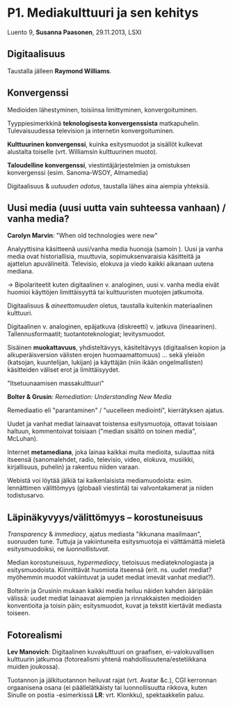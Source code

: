 # P1. Mediakulttuuri ja sen kehitys #

Luento 9, **Susanna Paasonen**, 29.11.2013, LSXI 

## Digitaalisuus ##

Taustalla jälleen **Raymond Williams**.

## Konvergenssi ##

Medioiden lähestyminen, toisiinsa limittyminen, konvergoituminen. 

Tyyppiesimerkkinä **teknologisesta konvergenssista** matkapuhelin. Tulevaisuudessa television ja internetin konvergoituminen.

**Kulttuurinen konvergenssi**, kuinka esitysmuodot ja sisällöt kulkevat alustalta toiselle (vrt. Williamsin kulttuurinen muoto).

**Taloudelline konvergenssi**, viestintäjärjestelmien ja omistuksen konvergenssi (esim. Sanoma-WSOY, Almamedia)

Digitaalisuus &amp; *uutuuden odotus*, taustalla lähes aina aiempia yhteksiä.

## Uusi media (uusi uutta vain suhteessa vanhaan) / vanha media? ##

**Carolyn Marvin**: "When old technologies were new"

Analyyttisina käsitteenä uusi/vanha media huonoja (samoin ). Uusi ja vanha media ovat historiallisia, muuttuvia, sopimuksenvaraisia käsitteitä ja ajattelun apuvälineitä. Televisio, elokuva ja viedo kaikki aikanaan uutena mediana.

&rarr; Bipolariteetit kuten digitaalinen v. analoginen, uusi v. vanha media eivät huomioi käyttöjen limittäisyyttä tai kulttuuristen muotojen jatkumoita.

Digitaalisuus &amp; *aineettomuuden* oletus, taustalla kuitenkin materiaalinen kulttuuri.

Digitaalinen v. analoginen, epäjatkuva (diskreetti) v. jatkuva (lineaarinen). Tallennusformaatit; tuotantoteknologiat; levitysmuodot.

Sisäinen **muokattavuus**, yhdisteltävyys, käsiteltävyys (digitaalisen kopion ja alkuperäisversion välisten erojen huomaamattomuus) &hellip; sekä yleisön (katsojan, kuuntelijan, lukijan) ja käyttäjän (niin ikään ongelmallisten) käsitteiden väliset erot ja limittäisyydet.

"Itsetuunaamisen massakulttuuri"

**Bolter &amp; Grusin**: *Remediation: Understanding New Media*

Remediaatio eli "parantaminen" / "uucelleen mediointi", kierrätyksen ajatus.

Uudet ja vanhat mediat lainaavat toistensa esitysmuotoja, ottavat toisiaan haltuun, kommentoivat toisiaan ("median sisältö on toinen media", McLuhan).

Internet **metamediana**, joka lainaa kaikkai muita medioita, sulauttaa niitä itseensä (sanomalehdet, radio, televisio, video, elokuva, musiikki, kirjallisuus, puhelin) ja rakentuu niiden varaan.

Webistä voi löytää jälkiä tai kaikenlaisista mediamuodoista: esim. lennättimen välittömyys (globaali viestintä) tai valvontakamerat ja niiden todistusarvo.

## Läpinäkyvyys/välittömyys &ndash; korostuneisuus ##

*Transparency* &amp; *immediacy*, ajatus mediasta "ikkunana maailmaan", suoruuden tune. Tuttuja ja vakiintuneita esitysmuotoja ei välttämättä mieletä esitysmuodoiksi, ne *luonnollistuvat*.

Median korostuneisuus, *hypermediacy*, tietoisuus mediateknologiasta ja esitysmuodoista. Kiinnittävät huomiota itseensä (erit. ns. uudet mediat? myöhemmin muodot vakiintuvat ja uudet mediat imevät vanhat mediat?).

Bolterin ja Grusinin mukaan kaikki media heiluu näiden kahden ääripään välissä: uudet mediat lainaavat aiempien ja rinnakkaisten medioiden konventioita ja toisin päin; esitysmuodot, kuvat ja tekstit kiertävät mediasta toiseen.

## Fotorealismi ##

**Lev Manovich**: Digitaalinen kuvakulttuuri on graafisen, ei-valokuvallisen kulttuurin jatkumoa (fotorealismi yhtenä mahdollisuutena/estetiikkana muiden joukossa).

Tuotannon ja jälkituotannon heiluvat rajat (vrt. Avatar &amp;c.), CGI kerronnan orgaanisena osana (ei päällelätkäisty tai luonnollisuutta rikkova, kuten Sinulle on postia -esimerkissä **LR**: vrt. Klonkku), spektaakkelin paluu.


